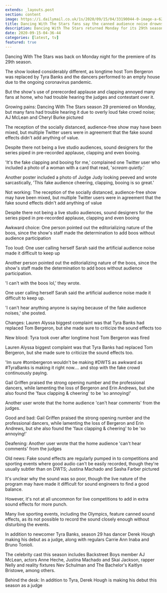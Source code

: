 ```yaml
---
extends: _layouts.post
section: content
image: https://i.dailymail.co.uk/1s/2020/09/15/04/33190044-0-image-a-62_1600140037424.jpg 
title: Dancing With The Stars fans say the canned audience noise drowns out the show 
description: Dancing With The Stars returned Monday for its 29th season premiere, but many fans at home complained on social media that they couldnt hear it over all the fake audience sound effects. 
date: 2020-09-15-04-36-44 
categories: [latest, tv] 
featured: true 
--- 
```

Dancing With The Stars was back on Monday night for the premiere of its 29th season.

The show looked considerably different, as longtime host Tom Bergeron was replaced by Tyra Banks and the dancers performed to an empty house due to the ongoing coronavirus pandemic.

But the show's use of prerecorded applause and clapping annoyed many fans at home, who had trouble hearing the judges and contestant over it.

Growing pains: Dancing With The Stars season 29 premiered on Monday, but many fans had trouble hearing it due to overly loud fake crowd noise; AJ McLean and Cheryl Burke pictured

The reception of the socially distanced, audience-free show may have been mixed, but multiple Twitter users were in agreement that the fake sound effects didn't add anything of value.

Despite there not being a live studio audiences, sound designers for the series piped in pre-recorded applause, clapping and even booing. 

'It's the fake clapping and booing for me,' complained one Twitter user who included a photo of a woman with a card that read, '*scream quietly*.'

Another poster included a photo of Judge Judy looking peeved and wrote sarcastically, 'This fake audience cheering, clapping, booing is so great.'

Not working: The reception of the socially distanced, audience-free show may have been mixed, but multiple Twitter users were in agreement that the fake sound effects didn't add anything of value

Despite there not being a live studio audiences, sound designers for the series piped in pre-recorded applause, clapping and even booing

Awkward choice: One person pointed out the editorializing nature of the boos, since the show's staff made the determination to add boos without audience participation

Too loud: One user calling herself Sarah said the artificial audience noise made it difficult to keep up

Another person pointed out the editorializing nature of the boos, since the show's staff made the determination to add boos without audience participation.

'I can't with the boos lol,' they wrote.

One user calling herself Sarah said the artificial audience noise made it difficult to keep up.

'I can't hear anything anyone is saying because of the fake audience noises,' she posted.

Changes: Lauren Alyssa biggest complaint was that Tyra Banks had replaced Tom Bergeron, but she made sure to criticize the sound effects too

New blood: Tyra took over after longtime host Tom Bergeron was fired

Lauren Alyssa biggest complaint was that Tyra Banks had replaced Tom Bergeron, but she made sure to criticize the sound effects too.

'Im sure #tombergeron wouldn't be making #DWTS as awkward as #TyraBanks is making it right now.... and stop with the fake crowd continuously paying.

Gail Griffen praised the strong opening number and the professional dancers, while lamenting the loss of Bergeron and Erin Andrews, but she also found the 'faux clapping & cheering' to be 'so annoying!'

Another user wrote that the home audience 'can't hear comments' from the judges.

Good and bad: Gail Griffen praised the strong opening number and the professional dancers, while lamenting the loss of Bergeron and Erin Andrews, but she also found the 'faux clapping & cheering' to be 'so annoying!'

Deafening: Another user wrote that the home audience 'can't hear comments' from the judges

Old news: Fake sound effects are regularly pumped in to competitions and sporting events where good audio can't be easily recorded, though they're usually subtler than on DWTS; Justina Machado and Sasha Farber pictured

It's unclear why the sound was so poor, though the live nature of the program may have made it difficult for sound engineers to find a good balance.

However, it's not at all uncommon for live competitions to add in extra sound effects for more punch.

Many live sporting events, including the Olympics, feature canned sound effects, as its not possible to record the sound closely enough without disturbing the events.

In addition to newcomer Tyra Banks, season 29 has dancer Derek Hough making his debut as a judge, along with regulars Carrie Ann Inaba and Bruno Tonioli.

The celebrity cast this season includes Backstreet Boys member AJ McLean, actors Anne Heche, Justina Machado and Skai Jackson, rapper Nelly and reality fixtures Nev Schulman and The Bachelor's Kaitlyn Bristowe, among others.

Behind the desk: In addition to Tyra, Derek Hough is making his debut this season as a judge

